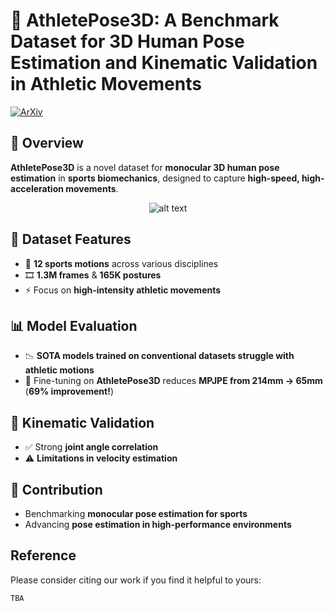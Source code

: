 # 🏃 AthletePose3D: A Benchmark Dataset for 3D Human Pose Estimation and Kinematic Validation in Athletic Movements

[![ArXiv](https://img.shields.io/badge/ArXiv-xxxx.xxxxx-b31b1b?logo=arxiv)](https://arxiv.org/abs/)

## 📌 Overview  
**AthletePose3D** is a novel dataset for **monocular 3D human pose estimation** in **sports biomechanics**, designed to capture **high-speed, high-acceleration movements**.  

<p align="center">
  <img src="https://github.com/calvinyeungck/AthletePose3D/blob/main/fig/cvsports2025.png" alt="alt text">
</p>

## 📂 Dataset Features  
- 🏅 **12 sports motions** across various disciplines  
- 🎞️ **1.3M frames** & **165K postures**  
- ⚡ Focus on **high-intensity athletic movements**  

## 📊 Model Evaluation  
- 📉 **SOTA models trained on conventional datasets struggle with athletic motions**  
- 🎯 Fine-tuning on **AthletePose3D** reduces **MPJPE from 214mm → 65mm** (**69% improvement!**)  

## 🔬 Kinematic Validation  
- ✅ Strong **joint angle correlation**  
- ⚠️ **Limitations in velocity estimation**  

## 🚀 Contribution  
- Benchmarking **monocular pose estimation for sports**  
- Advancing **pose estimation in high-performance environments**  

## Reference
Please consider citing our work if you find it helpful to yours:

```
TBA
```